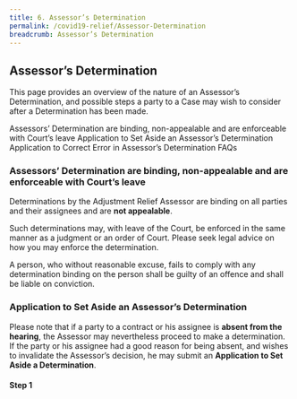```yaml
---
title: 6. Assessor’s Determination
permalink: /covid19-relief/Assessor-Determination
breadcrumb: Assessor’s Determination
---
```


## Assessor’s Determination ##
This page provides an overview of the nature of an Assessor’s Determination, and possible steps a party to a Case may wish to consider after a Determination has been made.

Assessors’ Determination are binding, non-appealable and are enforceable with Court’s leave 
Application to Set Aside an Assessor’s Determination 
Application to Correct Error in Assessor’s Determination 
FAQs 

### Assessors’ Determination are binding, non-appealable and are enforceable with Court’s leave ###
Determinations by the Adjustment Relief Assessor are binding on all parties and their assignees and are **not appealable**. 

Such determinations may, with leave of the Court, be enforced in the same manner as a judgment or an order of Court. Please seek legal advice on how you may enforce the determination. 

A person, who without reasonable excuse, fails to comply with any determination binding on the person shall be guilty of an offence and shall be liable on conviction.

### Application to Set Aside an Assessor’s Determination ###
Please note that if a party to a contract or his assignee is **absent from the hearing**, the Assessor may nevertheless proceed to make a determination. If the party or his assignee had a good reason for being absent, and wishes to invalidate the Assessor’s decision, he may submit an **Application to Set Aside a Determination**.

#### Step 1 ####


